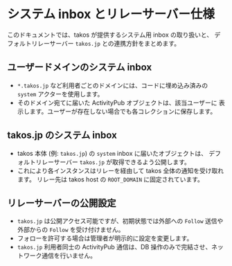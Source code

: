 # システム inbox とリレーサーバー仕様

このドキュメントでは、takos が提供するシステム用 inbox の取り扱いと、
デフォルトリレーサーバー `takos.jp` との連携方針をまとめます。

## ユーザードメインのシステム inbox

- `*.takos.jp` など利用者ごとのドメインには、コードに埋め込み済みの `system`
  アクターを使用します。
- そのドメイン宛てに届いた ActivityPub オブジェクトは、該当ユーザーに
  表示します。ユーザーが存在しない場合でも各コレクションに保存します。

## takos.jp のシステム inbox

- takos 本体 (例: `takos.jp`) の `system` inbox に届いたオブジェクトは、
  デフォルトリレーサーバー `takos.jp` が取得できるよう公開します。
- これにより各インスタンスはリレーを経由して takos 全体の通知を受け取れます。
  リレー先は takos host の `ROOT_DOMAIN` に固定されています。

## リレーサーバーの公開設定

- `takos.jp` は公開アクセス可能ですが、初期状態では外部への `Follow`
  送信や外部からの `Follow` を受け付けません。
- フォローを許可する場合は管理者が明示的に設定を変更します。
- `takos.jp` 利用者同士の ActivityPub 通信は、DB
  操作のみで完結させ、ネットワーク通信を行いません。
